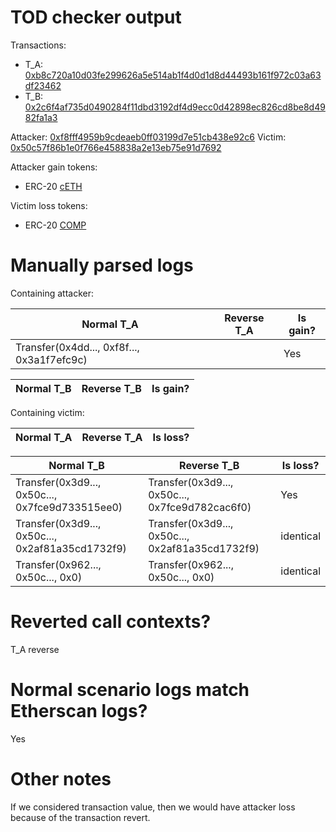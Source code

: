 # TOD checker output

Transactions:
- T_A: [0xb8c720a10d03fe299626a5e514ab1f4d0d1d8d44493b161f972c03a63df23462](https://etherscan.io/tx/0xb8c720a10d03fe299626a5e514ab1f4d0d1d8d44493b161f972c03a63df23462)
- T_B: [0x2c6f4af735d0490284f11dbd3192df4d9ecc0d42898ec826cd8be8d4982fa1a3](https://etherscan.io/tx/0x2c6f4af735d0490284f11dbd3192df4d9ecc0d42898ec826cd8be8d4982fa1a3)


Attacker: [0xf8fff4959b9cdeaeb0ff03199d7e51cb438e92c6](https://etherscan.io/address/0xf8fff4959b9cdeaeb0ff03199d7e51cb438e92c6)
Victim: [0x50c57f86b1e0f766e458838a2e13eb75e91d7692](https://etherscan.io/address/0x50c57f86b1e0f766e458838a2e13eb75e91d769)

Attacker gain tokens:
- ERC-20 [cETH](https://etherscan.io/token/0x4ddc2d193948926d02f9b1fe9e1daa0718270ed5)

Victim loss tokens:
- ERC-20 [COMP](https://etherscan.io/token/0xc00e94cb662c3520282e6f5717214004a7f26888)

# Manually parsed logs

Containing attacker:

| Normal T_A                                 | Reverse T_A | Is gain? |
|--------------------------------------------|-------------|----------|
| Transfer(0x4dd..., 0xf8f..., 0x3a1f7efc9c) | <reverted>  | Yes      |

| Normal T_B                                 | Reverse T_B | Is gain?  |
|--------------------------------------------|-------------|-----------|

Containing victim:

| Normal T_A | Reverse T_A | Is loss? |
|------------|-------------|----------|

| Normal T_B                                       | Reverse T_B                                      | Is loss?  |
|--------------------------------------------------|--------------------------------------------------|-----------|
| Transfer(0x3d9..., 0x50c..., 0x7fce9d733515ee0)  | Transfer(0x3d9..., 0x50c..., 0x7fce9d782cac6f0)  | Yes       |
| Transfer(0x3d9..., 0x50c..., 0x2af81a35cd1732f9) | Transfer(0x3d9..., 0x50c..., 0x2af81a35cd1732f9) | identical |
| Transfer(0x962..., 0x50c..., 0x0)                | Transfer(0x962..., 0x50c..., 0x0)                | identical |


# Reverted call contexts?

T_A reverse

# Normal scenario logs match Etherscan logs?

Yes

# Other notes

If we considered transaction value, then we would have attacker loss because of the transaction revert.